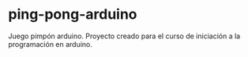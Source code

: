 # ping-pong-arduino
Juego pimpón arduino. Proyecto creado para el curso de iniciación a la programación en arduino.

